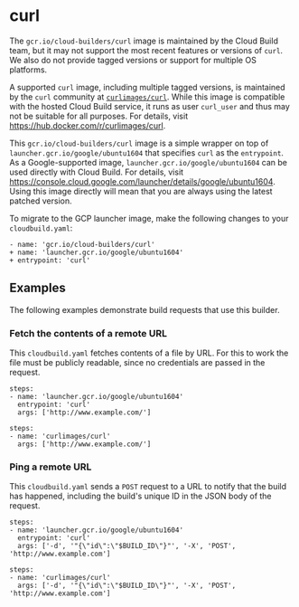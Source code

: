 # curl

The `gcr.io/cloud-builders/curl` image is maintained by the Cloud Build team,
but it may not support the most recent features or versions of `curl`. We also do
not provide tagged versions or support for multiple OS platforms.

A supported `curl` image, including multiple tagged versions, is maintained by
the `curl` community at
[`curlimages/curl`](https://hub.docker.com/r/curlimages/curl). While this image
is compatible with the hosted Cloud Build service, it runs as user `curl_user`
and thus may not be suitable for all purposes. For details, visit
https://hub.docker.com/r/curlimages/curl.

This `gcr.io/cloud-builders/curl` image is a simple wrapper on top of
`launcher.gcr.io/google/ubuntu1604` that specifies `curl` as the `entrypoint`.
As a Google-supported image, `launcher.gcr.io/google/ubuntu1604` can be used
directly with Cloud Build.  For details, visit
https://console.cloud.google.com/launcher/details/google/ubuntu1604. Using this
image directly will mean that you are always using the latest patched version.

To migrate to the GCP launcher image, make the following changes
to your `cloudbuild.yaml`:

```
- name: 'gcr.io/cloud-builders/curl'
+ name: 'launcher.gcr.io/google/ubuntu1604'
+ entrypoint: 'curl'
```

## Examples

The following examples demonstrate build requests that use this builder.

### Fetch the contents of a remote URL

This `cloudbuild.yaml` fetches contents of a file by URL. For this to work the
file must be publicly readable, since no credentials are passed in the request.

```
steps:
- name: 'launcher.gcr.io/google/ubuntu1604'
  entrypoint: 'curl'
  args: ['http://www.example.com/']
```

```
steps:
- name: 'curlimages/curl'
  args: ['http://www.example.com/']
```

### Ping a remote URL

This `cloudbuild.yaml` sends a `POST` request to a URL to notify that the build
has happened, including the build's unique ID in the JSON body of the request.

```
steps:
- name: 'launcher.gcr.io/google/ubuntu1604'
  entrypoint: 'curl'
  args: ['-d', '"{\"id\":\"$BUILD_ID\"}"', '-X', 'POST', 'http://www.example.com']
```

```
steps:
- name: 'curlimages/curl'
  args: ['-d', '"{\"id\":\"$BUILD_ID\"}"', '-X', 'POST', 'http://www.example.com']
```
